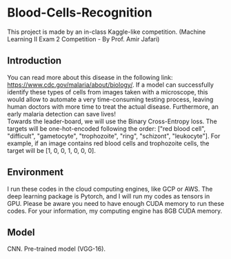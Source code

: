 # Blood-Cells-Recognition
This project is made by an in-class Kaggle-like competition. (Machine Learning II Exam 2 Competition - By Prof. Amir Jafari)
<br>

## Introduction
You can read more about this disease in the following link: https://www.cdc.gov/malaria/about/biology/. If a model can successfully identify these types of cells from images taken with a microscope, this would allow to automate a very time-consuming testing process, leaving human doctors with more time to treat the actual disease. Furthermore, an early malaria detection can save lives!
<br>
Towards the leader-board, we will use the Binary Cross-Entropy loss. The targets will be one-hot-encoded following the order: ["red blood cell", "difficult", "gametocyte", "trophozoite", "ring", "schizont", "leukocyte"]. For example, if an image contains red blood cells and trophozoite cells, the target will be [1, 0, 0, 1, 0, 0, 0].
<br>

## Environment
I run these codes in the cloud computing engines, like GCP or AWS. The deep learning package is Pytorch, and I will run my codes as tensors in GPU. Please be aware you need to have enough CUDA memory to run these codes. For your information, my computing engine has 8GB CUDA memory.

## Model
CNN. Pre-trained model (VGG-16).
